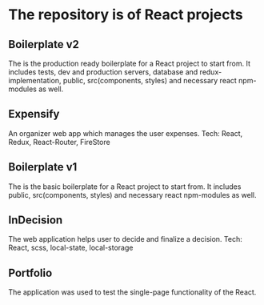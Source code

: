 # The repository is of React projects

## Boilerplate v2
The is the production ready boilerplate for a React project to start from. It includes tests, dev and production servers, database and redux-implementation, public, src(components, styles) and necessary react npm-modules as well.

## Expensify
An organizer web app which manages the user expenses.
Tech: React, Redux, React-Router, FireStore

## Boilerplate v1
The is the basic boilerplate for a React project to start from. It includes public, src(components, styles) and necessary react npm-modules as well.

## InDecision
The web application helps user to decide and finalize a decision.
Tech: React, scss, local-state, local-storage

## Portfolio
The application was used to test the single-page functionality of the React.